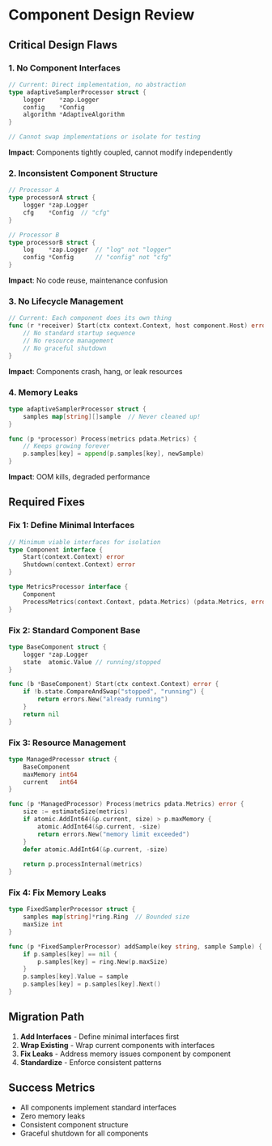 # Component Design Review

## Critical Design Flaws

### 1. No Component Interfaces
```go
// Current: Direct implementation, no abstraction
type adaptiveSamplerProcessor struct {
    logger    *zap.Logger
    config    *Config
    algorithm *AdaptiveAlgorithm
}

// Cannot swap implementations or isolate for testing
```
**Impact**: Components tightly coupled, cannot modify independently

### 2. Inconsistent Component Structure
```go
// Processor A
type processorA struct {
    logger *zap.Logger
    cfg    *Config  // "cfg"
}

// Processor B  
type processorB struct {
    log    *zap.Logger  // "log" not "logger"
    config *Config      // "config" not "cfg"
}
```
**Impact**: No code reuse, maintenance confusion

### 3. No Lifecycle Management
```go
// Current: Each component does its own thing
func (r *receiver) Start(ctx context.Context, host component.Host) error {
    // No standard startup sequence
    // No resource management
    // No graceful shutdown
}
```
**Impact**: Components crash, hang, or leak resources

### 4. Memory Leaks
```go
type adaptiveSamplerProcessor struct {
    samples map[string][]sample  // Never cleaned up!
}

func (p *processor) Process(metrics pdata.Metrics) {
    // Keeps growing forever
    p.samples[key] = append(p.samples[key], newSample)
}
```
**Impact**: OOM kills, degraded performance

## Required Fixes

### Fix 1: Define Minimal Interfaces
```go
// Minimum viable interfaces for isolation
type Component interface {
    Start(context.Context) error
    Shutdown(context.Context) error
}

type MetricsProcessor interface {
    Component
    ProcessMetrics(context.Context, pdata.Metrics) (pdata.Metrics, error)
}
```

### Fix 2: Standard Component Base
```go
type BaseComponent struct {
    logger *zap.Logger
    state  atomic.Value // running/stopped
}

func (b *BaseComponent) Start(ctx context.Context) error {
    if !b.state.CompareAndSwap("stopped", "running") {
        return errors.New("already running")
    }
    return nil
}
```

### Fix 3: Resource Management
```go
type ManagedProcessor struct {
    BaseComponent
    maxMemory int64
    current   int64
}

func (p *ManagedProcessor) Process(metrics pdata.Metrics) error {
    size := estimateSize(metrics)
    if atomic.AddInt64(&p.current, size) > p.maxMemory {
        atomic.AddInt64(&p.current, -size)
        return errors.New("memory limit exceeded")
    }
    defer atomic.AddInt64(&p.current, -size)
    
    return p.processInternal(metrics)
}
```

### Fix 4: Fix Memory Leaks
```go
type FixedSamplerProcessor struct {
    samples map[string]*ring.Ring  // Bounded size
    maxSize int
}

func (p *FixedSamplerProcessor) addSample(key string, sample Sample) {
    if p.samples[key] == nil {
        p.samples[key] = ring.New(p.maxSize)
    }
    p.samples[key].Value = sample
    p.samples[key] = p.samples[key].Next()
}
```

## Migration Path

1. **Add Interfaces** - Define minimal interfaces first
2. **Wrap Existing** - Wrap current components with interfaces
3. **Fix Leaks** - Address memory issues component by component
4. **Standardize** - Enforce consistent patterns

## Success Metrics
- All components implement standard interfaces
- Zero memory leaks
- Consistent component structure
- Graceful shutdown for all components
